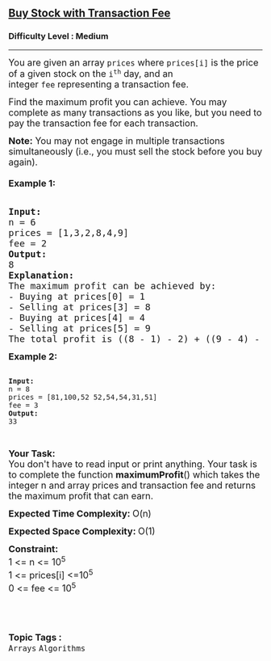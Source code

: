 <h2><a href="https://www.geeksforgeeks.org/problems/buy-stock-with-transaction-fee/1?page=1&category=Arrays&difficulty=Medium&status=unsolved&sortBy=accuracy">Buy Stock with Transaction Fee</a></h2><h3>Difficulty Level : Medium</h3><hr><div class="problems_problem_content__Xm_eO"><p><span style="font-size: 18px;">You are given an array&nbsp;<code>prices</code>&nbsp;where&nbsp;<code>prices[i]</code>&nbsp;is the price of a given stock on the&nbsp;<code>i<sup>th</sup></code>&nbsp;day, and an integer&nbsp;<code>fee</code>&nbsp;representing a transaction fee.</span></p>
<p><span style="font-size: 18px;">Find the maximum profit you can achieve. You may complete as many transactions as you like, but you need to pay the transaction fee for each transaction.</span></p>
<p><span style="font-size: 18px;"><strong>Note:</strong>&nbsp;You may not engage in multiple transactions simultaneously (i.e., you must sell the stock before you buy again).<br><br><strong>Example 1:</strong></span></p>
<pre><strong><span style="font-size: 18px;">
Input:
</span></strong><span style="font-size: 18px;">n = 6
prices = [1,3,2,8,4,9]
fee = 2
<strong>Output:
</strong>8
<strong>Explanation:</strong></span>
<span style="font-size: 18px;">The maximum profit can be achieved by:
- Buying at prices[0] = 1
- Selling at prices[3] = 8
- Buying at prices[4] = 4
- Selling at prices[5] = 9
The total profit is ((8 - 1) - 2) + ((9 - 4) - 2) = 8.<br></span></pre>
<p style="font-family: -apple-system, BlinkMacSystemFont, 'Segoe UI', Roboto, Oxygen, Ubuntu, Cantarell, 'Open Sans', 'Helvetica Neue', sans-serif; white-space: normal;"><span style="font-size: 18px;"><strong>Example 2:</strong></span></p>
<pre><strong>
Input:
</strong>n = 8
prices = [81,100,52 52,54,54,31,51]
fee = 3
<strong>Output:
</strong>33</pre>
<p>&nbsp;</p>
<p><span style="font-size: 18px;"><strong>Your Task:<br></strong>You don't have to read input or print anything. Your task is to complete the function <strong>maximumProfit</strong>() which takes the integer n and array prices and transaction fee and returns the maximum profit that can earn.</span></p>
<p><span style="font-size: 18px;"><strong>Expected Time Complexity: </strong>O(n)</span></p>
<p><span style="font-size: 18px;"><strong>Expected Space Complexity: </strong>O(1)</span></p>
<p><span style="font-size: 18px;"><strong>Constraint:</strong><br>1 &lt;= n &lt;= 10<sup>5</sup></span><br><span style="font-size: 18px;">1 &lt;= prices[i] &lt;=10<sup>5&nbsp;</sup><br>0 &lt;= fee &lt;= 10<sup>5</sup></span></p>
<p>&nbsp;</p></div><br><p><span style=font-size:18px><strong>Topic Tags : </strong><br><code>Arrays</code>&nbsp;<code>Algorithms</code>&nbsp;